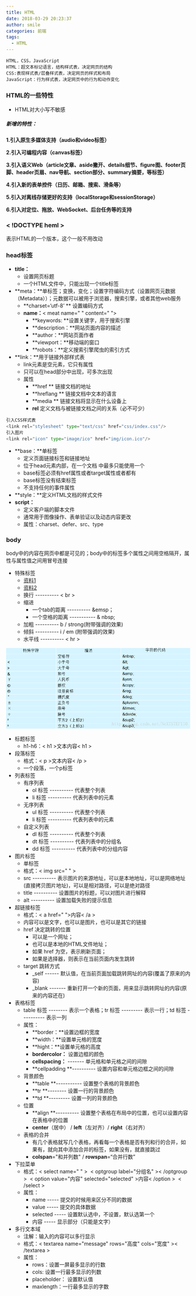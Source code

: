 ```yaml
---
title: HTML
date: 2018-03-29 20:23:37
author: smile
categories: 前端
tags: 
  - HTML
---
```


```html
HTML，CSS，JavaScript
HTML：超文本标记语言，结构样式表，决定网页的结构
CSS:表现样式表/层叠样式表，决定网页的样式和布局
JavaScript：行为样式表，决定网页中的行为和动作变化
```

### HTML的一些特性

- HTML对大小写不敏感

##### 新增的特性：

**1.引入原生多媒体支持（audio和video标签）**

**2.引入可编程内容（canvas标签）**

**3.引入语义Web（article文章、aside撇开、details细节、figure图、footer页脚、header页眉、nav导航、section部分、summary摘要，等标签）**

**4.引入新的表单控件（日历、邮箱、搜索、滑条等）**

**5.引入对离线存储更好的支持（localStorage和sessionStorage）**

**6.引入对定位、拖放、WebSocket、后台任务等的支持**

### < !DOCTYPE heml >

表示HTML的一个版本，这个一般不用改动

### head标签

- **title：**
  - 设置网页标题
  - 一个HTML文件中，只能出现一个title标签
- **meta：**单标签；变换，变化；设置字符编码方式（设置网页元数据（Metadata））；元数据可以被用于浏览器，搜索引擎，或者其他web服务
  - **charset=‘utf-8’ **           设置编码方式
  - **name：**< meat name=" " content=" ">
    - **keywords: **设置关键字，用于搜索引擎
    - **description：**网站页面内容的描述
    - **author：**网站页面作者
    - **viewport：**移动端的窗口
    - **robots：**定义搜索引擎爬虫的索引方式
- **link：**用于链接外部样式表
  - link元素是空元素，它只有属性
  - 只可以在head部分中出现，可多次出现
  - 属性
    - **href **  链接文档的地址
    - **hreflang **   链接文档中文本的语言
    - **media **   链接文档将显示在什么设备上
    - **rel**    定义文档与被链接文档之间的关系（必不可少）

```python
引入CSS样式表
<link rel="stylesheet" type="text/css" href="css/index.css"/>
引入图片
<link rel="icon" type="image/ico" href="img/icon.ico"/>
```

- **base：**单标签
  - 定义页面链接标签和链接地址
  - 位于head元素内部，在一个文档 中最多只能使用一个
  - base标签必须有href属性或者target属性或者都有
  - base标签没有结束标签
  - 不支持任何的事件属性
- **style：**定义HTML文档的样式文件
- **script：**
  - 定义客户端的脚本文件
  - 通常用于图像操作、表单验证以及动态内容更改
  - 属性：charset、defer、src、type

### body

body中的内容在网页中都是可见的；body中的标签多个属性之间用空格隔开，属性与属性值之间用冒号连接

- 特殊标签
  - [资料1](https://blog.csdn.net/haocm66/article/details/80839128)
  - [资料2](http://www.w3school.com.cn/tags/html_ref_symbols.html)
  - 换行 ---------- < br >
  - 缩进
    - 一个tab的距离 ---------- &emsp；
    - 一个空格的距离 ----------- & nbsp;
  - 加粗 ---------- b / strong(附带强调的效果)
  - 倾斜 ---------- i / em (附带强调的效果)
  - 水平线 ---------- < hr >

![特殊字符表示](HTML\特殊字符表示.png)

- 标题标签
  - h1-h6：< h1 >文本内容< h1 >
- 段落标签
  - 格式：< p >文本内容< /p >
  - 一个段落，一个p标签
- 列表标签
  - 有序列表
    - ol 标签 ---------- 代表整个列表
    - li 标签 ---------- 代表列表中的元素
  - 无序列表
    - ul 标签 ---------- 代表整个列表
    - li 标签 ---------- 代表列表中的元素
  - 自定义列表
    - dl 标签 ---------- 代表整个列表
    - dt 标签 ---------- 代表列表中的分组名
    - dd 标签 ---------- 代表列表中的分组内容
- 图片标签
  - 单标签
  - 格式：< img src=" " >
  - src ---------- 表示图片的来源地址，可以是本地地址，可以是网络地址(直接拷贝图片地址)，可以是相对路径，可以是绝对路径
  - title ---------- 设置图片的标题，可以对图片进行解释
  - alt ---------- 设置加载失败的提示信息
- 超链接标签
  - 格式：< a href=" ">内容< /a >
  - 内容可以是文字，也可以是图片，也可以是其它的链接
  - href 决定跳转的位置
    - 可以是一个网址；
    - 也可以是本地的HTML文件地址；
    - 如果 href 为空，表示刷新页面；
    - 如果是选择器，则表示在当前页面内发生跳转
  - target 跳转方式
    - _self ------ 默认值，在当前页面加载跳转网址的内容(覆盖了原来的内容)
    - _blank ------- 重新打开一个新的页面，用来显示跳转网址的内容(原来的内容还在)
- 表格标签
  - table 标签 -------- 表示一个表格；tr 标签 --------- 表示一行；td 标签 ---------- 表示一列
  - 属性：
    - **border：**设置边框的宽度
    - **width：**设置单元格的宽度
    - **hight：**设置单元格的高度
    - **bordercolor：** 设置边框的颜色
    - **cellspacing：**  ------- 单元格和单元格之间的间隙
    - **cellpadding **---------- 设置内容和单元格边框之间的间隙
  - 背景颜色
    - **table **----------- 设置整个表格的背景颜色
    - **tr **-------- 设置一行的背景颜色
    - **td **--------- 设置一列的背景颜色
  - 位置
    - **align **---------- 设置整个表格在布局中的位置，也可以设置内容在表格中的位置
    - **center**（居中） /	**left**（左对齐）/ 	**right**（右对齐）
  - 表格的合并
    - 有几个表格就写几个表格，再看每一个表格是否有列和行的合并，如果有，就向其中添加合并的标签，如果没有，就直接跳过
    - **colspan**="和并列数" / **rowspan**=“合并行数”
- 下拉菜单
  - 格式：< select name=" " >
    ​			< optgroup label="分组名" >< /optgroup >
    ​			< option value="内容" selected="selected" >内容< /option >
    ​	< /select >
  - 属性：
    - name ----- 提交的时候用来区分不同的数据
    - value ----- 提交的具体数据
    - selected ----- 设置默认选中，不设置，默认选第一个
    - 内容 ----- 显示部分（只能是文字）
- 多行文本域
  - 注解：输入的内容可以多行显示
  - 格式：< textarea name="message" rows="高度"  cols="宽度" >< /textarea >
  - 属性：
    - rows：设置一屏最多显示的行数  
    - cols: 设置一行最多显示的列数
    - placeholder： 设置默认值
    - maxlength：一行最多显示的字数